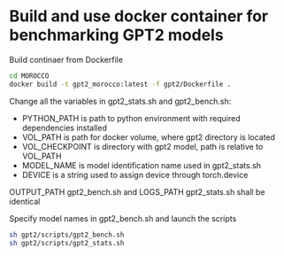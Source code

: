 # Build and use docker container for benchmarking GPT2 models

Build continaer from Dockerfile

```bash
cd MOROCCO
docker build -t gpt2_morocco:latest -f gpt2/Dockerfile .
```

Change all the variables in gpt2_stats.sh and gpt2_bench.sh:

- PYTHON_PATH is path to python environment with required dependencies installed
- VOL_PATH is path for docker volume, where gpt2 directory is located
- VOL_CHECKPOINT is directory with gpt2 model, path is relative to VOL_PATH
- MODEL_NAME is model identification name used in gpt2_stats.sh
- DEVICE is a string used to assign device through torch.device

OUTPUT_PATH gpt2_bench.sh and LOGS_PATH gpt2_stats.sh shall be identical

Specify model names in gpt2_bench.sh and launch the scripts
```bash
sh gpt2/scripts/gpt2_bench.sh
sh gpt2/scripts/gpt2_stats.sh
```

